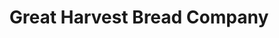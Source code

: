 ---
title: "Great Harvest Bread Company"
url: /butte/great-harvest-bread-company/
shop: Bäckerei
---